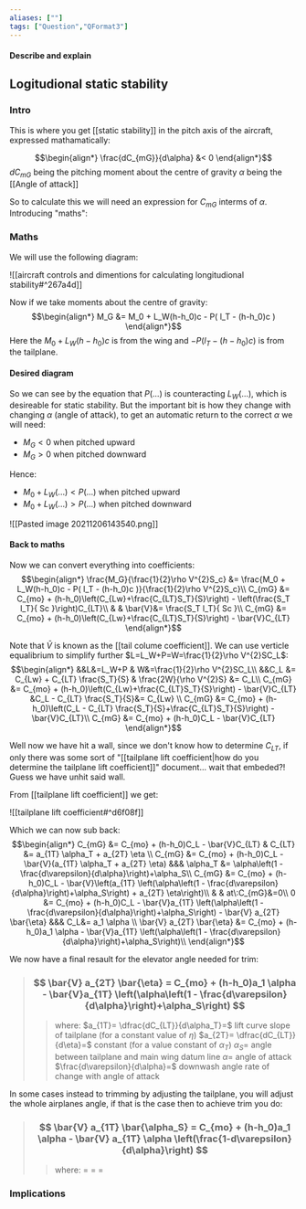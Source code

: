 ```yaml
---
aliases: [""]
tags: ["Question","QFormat3"]
---
```


#### Describe and explain
## Logitudional static stability
### Intro

This is where you get [[static stability]] in the pitch axis of the aircraft, expressed mathamatically:

$$\begin{align*}
\frac{dC_{mG}}{d\alpha} &< 0 
\end{align*}$$
$dC_{mG}$ being the pitching moment about the centre of gravity
$\alpha$ being the [[Angle of attack]]

So to calculate this we will need an expression for $C_{mG}$ interms of $\alpha$. Introducing "maths":

### Maths
We will use the following diagram:

![[aircraft controls and dimentions for calculating longitudional stability#^267a4d]]

Now if we take moments about the centre of gravity:
$$\begin{align*}
 M_G &=  M_0 + L_W(h-h_0)c - P( l_T - (h-h_0)c )
\end{align*}$$
Here the $M_0 + L_W(h-h_0)c$ is from the wing and $- P( l_T - (h-h_0)c )$ is from the tailplane.

#### Desired diagram
So we can see by the equation that $P(...)$ is counteracting $L_W(...)$, which is desireable for static stability. But the important bit is how they change with changing $\alpha$ (angle of attack), to get an automatic return to the correct $\alpha$ we will need:
- $M_G<0$ when pitched upward
- $M_G>0$ when pitched downward

Hence:
- $M_0+L_W(...) < P(...)$ when pitched upward
- $M_0+L_W(...) > P(...)$ when pitched downward

![[Pasted image 20211206143540.png]]

#### Back to maths
Now we can convert everything into coefficients:
$$\begin{align*}
 \frac{M_G}{\frac{1}{2}\rho V^{2}S_c} &=  \frac{M_0 + L_W(h-h_0)c - P( l_T - (h-h_0)c )}{\frac{1}{2}\rho V^{2}S_c}\\
C_{mG} &=  C_{mo} + (h-h_0)\left(C_{Lw}+\frac{C_{LT}S_T}{S}\right) - \left(\frac{S_T l_T}{ Sc }\right)C_{LT}\\
& & \bar{V}&= \frac{S_T l_T}{ Sc }\\
C_{mG} &=  C_{mo} + (h-h_0)\left(C_{Lw}+\frac{C_{LT}S_T}{S}\right) - \bar{V}C_{LT}
\end{align*}$$

Note that $\bar{V}$ is known as the [[tail colume coefficient]].
We can use verticle equalibrium to simplify further $L=L_W+P=W=\frac{1}{2}\rho V^{2}SC_L$:
$$\begin{align*}
&&L&=L_W+P & W&=\frac{1}{2}\rho V^{2}SC_L\\
&&C_L &= C_{Lw} + C_{LT} \frac{S_T}{S}  &  \frac{2W}{\rho V^{2}S} &= C_L\\
C_{mG} &=  C_{mo} + (h-h_0)\left(C_{Lw}+\frac{C_{LT}S_T}{S}\right) - \bar{V}C_{LT} &C_L - C_{LT} \frac{S_T}{S}&= C_{Lw} \\
C_{mG} &=  C_{mo} + (h-h_0)\left(C_L - C_{LT} \frac{S_T}{S}+\frac{C_{LT}S_T}{S}\right) - \bar{V}C_{LT}\\
C_{mG} &=  C_{mo} + (h-h_0)C_L - \bar{V}C_{LT}
\end{align*}$$

Well now we have hit a wall, since we don't know how to determine $C_{LT}$, if only there was some sort of "[[tailplane lift coefficient|how do you determine the tailplane lift coefficient]]" document... wait that embeded?! Guess we have unhit said wall.

From [[tailplane lift coefficient]] we get:

![[tailplane lift coefficient#^d6f08f]]

Which we can now sub back:
$$\begin{align*}
C_{mG} &=  C_{mo} + (h-h_0)C_L - \bar{V}C_{LT} & C_{LT} &= a_{1T} \alpha_T + a_{2T} \eta \\
C_{mG} &=  C_{mo} + (h-h_0)C_L - \bar{V}(a_{1T} \alpha_T + a_{2T} \eta) &&& \alpha_T &= \alpha\left(1 - \frac{d\varepsilon}{d\alpha}\right)+\alpha_S\\
C_{mG} &=  C_{mo} + (h-h_0)C_L - \bar{V}\left(a_{1T} \left(\alpha\left(1 - \frac{d\varepsilon}{d\alpha}\right)+\alpha_S\right) + a_{2T} \eta\right)\\
& & at\:C_{mG}&=0\\
0 &=  C_{mo} + (h-h_0)C_L - \bar{V}a_{1T} \left(\alpha\left(1 - \frac{d\varepsilon}{d\alpha}\right)+\alpha_S\right) - \bar{V} a_{2T} \bar{\eta} &&& C_L&= a_1 \alpha \\
\bar{V} a_{2T} \bar{\eta} &=  C_{mo} + (h-h_0)a_1 \alpha - \bar{V}a_{1T} \left(\alpha\left(1 - \frac{d\varepsilon}{d\alpha}\right)+\alpha_S\right)\\
\end{align*}$$

We now have a final resault for the elevator angle needed for trim:
> ### $$ \bar{V} a_{2T} \bar{\eta} =  C_{mo} + (h-h_0)a_1 \alpha - \bar{V}a_{1T} \left(\alpha\left(1 - \frac{d\varepsilon}{d\alpha}\right)+\alpha_S\right) $$ 
>> where:
>> $a_{1T}= \dfrac{dC_{LT}}{d\alpha_T}=$ lift curve slope of tailplane (for a constant value of $\eta$) 
>> $a_{2T}= \dfrac{dC_{LT}}{d\eta}=$ constant (for a value constant of $\alpha_T$)
>> $\alpha_S=$ angle between tailplane and main wing datum line
>> $\alpha=$ angle of attack
>> $\frac{d\varepsilon}{d\alpha}=$ downwash angle rate of change with angle of attack


In some cases instead to trimming by adjusting the tailplane, you will adjust the whole airplanes angle, if that is the case then to achieve trim you do:
> ### $$ \bar{V} a_{1T} \bar{\alpha_S} = C_{mo} + (h-h_0)a_1 \alpha - \bar{V} a_{1T} \alpha \left(\frac{1-d\varepsilon}{d\alpha}\right) $$ 
>> where:
>> $=$ 
>> $=$
>> $=$

### Implications